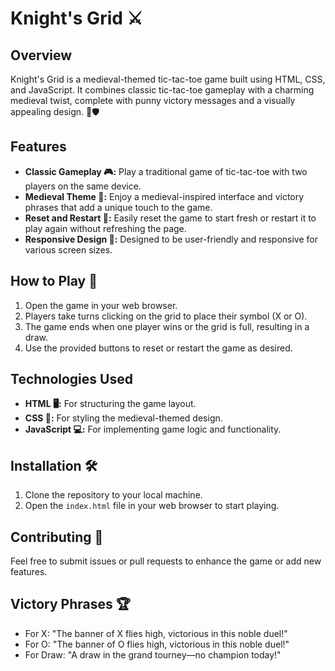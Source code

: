 # Knight's Grid ⚔️

## Overview

Knight's Grid is a medieval-themed tic-tac-toe game built using HTML, CSS, and JavaScript. It combines classic tic-tac-toe gameplay with a charming medieval twist, complete with punny victory messages and a visually appealing design. 🏰🛡️

## Features

- **Classic Gameplay 🎮:** Play a traditional game of tic-tac-toe with two players on the same device.
- **Medieval Theme 🏹:** Enjoy a medieval-inspired interface and victory phrases that add a unique touch to the game.
- **Reset and Restart 🔄:** Easily reset the game to start fresh or restart it to play again without refreshing the page.
- **Responsive Design 📱:** Designed to be user-friendly and responsive for various screen sizes.

## How to Play 🎲

1. Open the game in your web browser.
2. Players take turns clicking on the grid to place their symbol (X or O).
3. The game ends when one player wins or the grid is full, resulting in a draw.
4. Use the provided buttons to reset or restart the game as desired.

## Technologies Used

- **HTML 🖥️:** For structuring the game layout.
- **CSS 🎨:** For styling the medieval-themed design.
- **JavaScript 💻:** For implementing game logic and functionality.

## Installation 🛠️

1. Clone the repository to your local machine.
2. Open the `index.html` file in your web browser to start playing.

## Contributing 🤝

Feel free to submit issues or pull requests to enhance the game or add new features.

## Victory Phrases 🏆

- For X: "The banner of X flies high, victorious in this noble duel!"
- For O: "The banner of O flies high, victorious in this noble duel!"
- For Draw: "A draw in the grand tourney—no champion today!"

